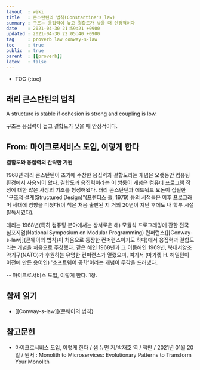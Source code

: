 ```yaml
---
layout  : wiki
title   : 콘스탄틴의 법칙(Constantine's law)
summary : 구조는 응집력이 높고 결합도가 낮을 때 안정적이다
date    : 2021-04-30 21:59:21 +0900
updated : 2021-04-30 22:05:40 +0900
tag     : proverb law conway-s-law
toc     : true
public  : true
parent  : [[proverb]]
latex   : false
---
```

* TOC
{:toc}

## 래리 콘스탄틴의 법칙

>
A structure is stable if cohesion is strong and coupling is low.
>
구조는 응집력이 높고 결합도가 낮을 때 안정적이다.

## From: 마이크로서비스 도입, 이렇게 한다

>
**결합도와 응집력의 간략한 기원**
>
1968년 래리 콘스탄틴이 초기에 주창한 응집력과 결합도라는 개념은 오랫동안 컴퓨팅 환경에서 사용되어 왔다.
결합도과 응집력이라는 이 쌍둥이 개념은 컴퓨터 프로그램 작성에 대한 많은 사상의 기초를 형성해왔다.
래리 콘스탄틴과 에드워드 요돈이 집필한 "구조적 설계(Structured Design)"(프렌티스 홀, 1979) 등의 서적들은 이후 프로그래머 세대에 영향을 미쳤다(이 책은 처음 출판된 지 거의 20년이 지난 후에도 내 학부 시절 필독서였다).
>
래리는 1968년(특히 컴퓨팅 분야에서는 상서로운 해) 모듈식 프로그래밍에 관한 전국 심포지엄(National Symposium on Modular Programming) 컨퍼런스([[Conway-s-law]]{콘웨이의 법칙}이 처음으로 등장한 컨퍼런스이기도 하다)에서 응집력과 결합도라는 개념을 처음으로 주창했다.
같은 해인 1968년과 그 이듬해인 1969년, 북대서양조약기구(NATO)가 후원하는 유명한 컨퍼런스가 열렸으며,
여기서 (마가렛 H. 해밀턴이 이전에 만든 용어인) '소프트웨어 공학'이라는 개념이 두각을 드러냈다.
>
-- 마이크로서비스 도입, 이렇게 한다. 1장.

## 함께 읽기

- [[Conway-s-law]]{콘웨이의 법칙}

## 참고문헌

- 마이크로서비스 도입, 이렇게 한다 / 샘 뉴먼 저/박재호 역 / 책만 / 2021년 01월 20일 / 원서 : Monolith to Microservices: Evolutionary Patterns to Transform Your Monolith

